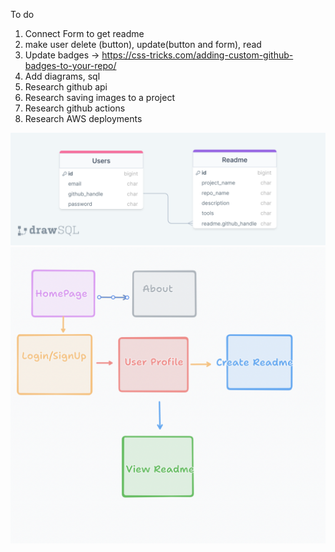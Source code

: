 To do

1. Connect Form to get readme
2. make user delete (button), update(button and form), read
3. Update badges -> https://css-tricks.com/adding-custom-github-badges-to-your-repo/
4. Add diagrams, sql
5. Research github api
6. Research saving images to a project
7. Research github actions
8. Research AWS deployments

![Example Image](readme_data.png)
![Example Image](pages.png)
